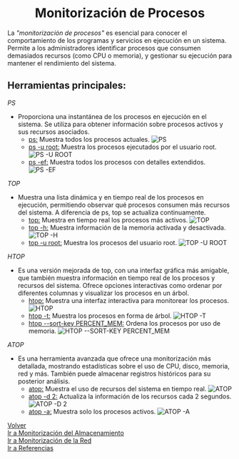 # <h1 align="center"> Monitorización de Procesos </h> 

La *"monitorización de procesos"* es esencial para conocer el comportamiento de los programas y servicios en ejecución en un sistema. Permite a los administradores identificar procesos que consumen demasiados recursos (como CPU o memoria), y gestionar su ejecución para mantener el rendimiento del sistema. 

## **Herramientas principales:** 

*PS*
- Proporciona una instantánea de los procesos en ejecución en el sistema. Se utiliza para obtener información sobre procesos activos y sus recursos asociados. 
  - <ins>ps:</ins> Muestra todos los procesos actuales.
![PS](img/PS.png) 
  - <ins>ps -u root:</ins> Muestra los procesos ejecutados por el usuario root.
![PS -U ROOT](img/PS-U-ROOT.png) 
  - <ins>ps -ef:</ins> Muestra todos los procesos con detalles extendidos.
![PS -EF](img/PS-EF.png)

*TOP*
- Muestra una lista dinámica y en tiempo real de los procesos en ejecución, permitiendo observar qué procesos consumen más recursos del sistema. A diferencia de ps, top se actualiza continuamente.
  - <ins>top:</ins> Muestra en tiempo real los procesos más activos.
![TOP](img/TOP.png)
  - <ins>top -h:</ins> Muestra información de la memoria activada y desactivada.
![TOP -H](img/TOP-H.png)
  - <ins>top -u root:</ins> Muestra los procesos del usuario root.
![TOP -U ROOT](img/TOP-U-ROOT.png)

*HTOP*
- Es una versión mejorada de top, con una interfaz gráfica más amigable, que también muestra información en tiempo real de los procesos y recursos del sistema. Ofrece opciones interactivas como ordenar por diferentes columnas y visualizar los procesos en un árbol. 
  - <ins>htop:</ins> Muestra una interfaz interactiva para monitorear los procesos.
![HTOP](img/HTOP.png)
  - <ins>htop -t:</ins> Muestra los procesos en forma de árbol.
![HTOP -T](img/HTOP-T.png)
  - <ins>htop --sort-key PERCENT_MEM:</ins> Ordena los procesos por uso de memoria.
![HTOP --SORT-KEY PERCENT_MEM](img/HTOP--SORT-KEY-PERCENT_MEM.png)

*ATOP*
- Es una herramienta avanzada que ofrece una monitorización más detallada, mostrando estadísticas sobre el uso de CPU, disco, memoria, red y más. También puede almacenar registros históricos para su posterior análisis.
  - <ins>atop:</ins> Muestra el uso de recursos del sistema en tiempo real.
![ATOP](img/ATOP.png)
  - <ins>atop -d 2:</ins> Actualiza la información de los recursos cada 2 segundos.
![ATOP -D 2](img/ATOP-D-2.png)
  - <ins>atop -a:</ins> Muestra solo los procesos activos.
![ATOP -A](img/ATOP-A.png)

[Volver](./Introduccion.md)    
[Ir a Monitorización del Almacenamiento](./Monitorización-Almacenamiento.md)  
[Ir a Monitorización de la Red](./Monitorizacion-Red.md)  
[Ir a Referencias](./Referencias.md)  
